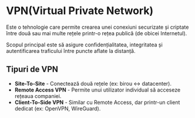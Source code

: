 # VPN(Virtual Private Network)
Este o tehnologie care permite crearea unei conexiuni securizate și criptate între două sau mai multe rețele printr-o rețea publică (de obicei Internetul).

Scopul principal este să asigure confidențialitatea, integritatea și autentificarea traficului între puncte aflate la distanță.

## Tipuri de VPN 
- **Site-To-Site** - Conectează două rețele (ex: birou ↔ datacenter).
- **Remote Access VPN** - Permite unui utilizator individual să acceseze rețeaua companiei.
- **Client-To-Side VPN** - Similar cu Remote Access, dar printr-un client dedicat (ex: OpenVPN, WireGuard).

